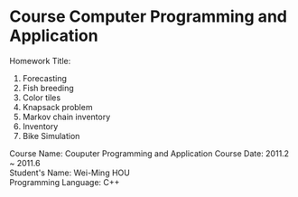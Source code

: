 # Course Computer Programming and Application  
  
Homework Title:  
1. Forecasting  
2. Fish breeding  
3. Color tiles
4. Knapsack problem  
5. Markov chain inventory
6. Inventory  
7. Bike Simulation  
  
Course Name: Couputer Programming and Application
Course Date: 2011.2 ~ 2011.6  
Student's Name: Wei-Ming HOU  
Programming Language: C++  

